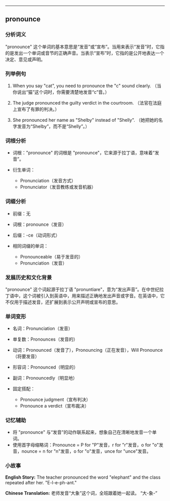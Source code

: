 
---------------
## pronounce
### 分析词义
"pronounce" 这个单词的基本意思是“发音”或“宣布”。当用来表示“发音”时，它指的是发出一个单词或音节的正确声音。当表示“宣布”时，它指的是公开地表达一个决定、意见或声明。

### 列举例句
1. When you say "cat", you need to pronounce the "c" sound clearly.
   （当你说出“猫”这个词时，你需要清楚地发音“c”音。）

2. The judge pronounced the guilty verdict in the courtroom.
   （法官在法庭上宣布了有罪的判决。）

3. She pronounced her name as "Shelby" instead of "Shelly".
   （她把她的名字发音为“Shelby”，而不是“Shelly”。）

### 词根分析
- 词根："pronounce" 的词根是 "pronounce"，它来源于拉丁语，意味着“发音”。

- 衍生单词：
  - Pronunciation（发音方式）
  - Pronunciator（发音教练或发音机器）

### 词缀分析
- 前缀：无
- 词根：pronounce（发音）
- 后缀：-ce（动词形式）

- 相同词缀的单词：
  - Pronounceable（易于发音的）
  - Pronunciation（发音）

### 发展历史和文化背景
"pronounce" 这个词起源于拉丁语 "pronuntiare"，意为“发出声音”。在中世纪拉丁语中，这个词被引入到英语中，用来描述正确地发出声音或字音。在英语中，它不仅用于描述发音，还扩展到表示公开声明或宣布的意思。

### 单词变形
- 名词：Pronunciation（发音）
- 单复数：Pronounces（发音的）
- 动词：Pronounced（发音了），Pronouncing（正在发音），Will Pronounce（将要发音）
- 形容词：Pronounced（明显的）
- 副词：Pronouncedly（明显地）

- 固定搭配：
  - Pronounce judgment（宣布判决）
  - Pronounce a verdict（宣布裁决）

### 记忆辅助
- 将 "pronounce" 与“发音”的动作联系起来，想象自己在清晰地发音一个单词。
- 使用首字母缩略词：Pronounce = P for "P"发音，r for "r"发音，o for "o"发音，nounce = n for "n"发音，o for "o"发音，unce for "unce"发音。

### 小故事
**English Story:**
The teacher pronounced the word "elephant" and the class repeated after her. "E-l-e-ph-ant."

**Chinese Translation:**
老师发音“大象”这个词，全班跟着她一起读。 “大-象-”

